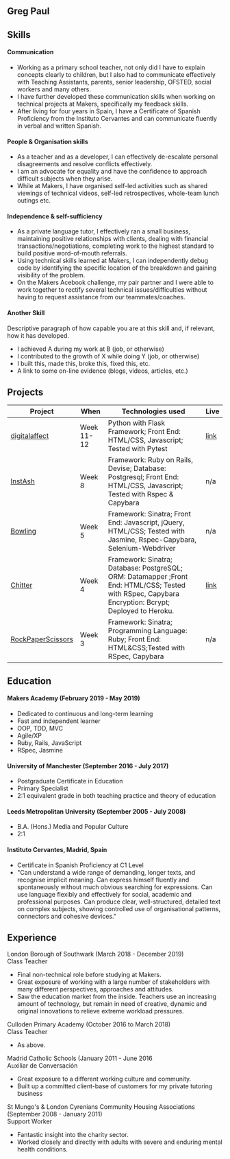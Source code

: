 ## Greg Paul 

## Skills

#### Communication 
- Working as a primary school teacher, not only did I have to explain concepts clearly to children, but I also had to communicate effectively with Teaching Assistants, parents, senior leadership, OFSTED, social workers and many others.  
- I have further developed these communication skills when working on technical projects at Makers, specifically my feedback skills.  
- After living for four years in Spain, I have a Certificate of Spanish Proficiency from the Instituto Cervantes and can communicate fluently in verbal and written Spanish.  

#### People & Organisation skills 
- As a teacher and as a developer, I can effectively de-escalate personal disagreements and resolve conflicts effectively.
- I am an advocate for equality and have the confidence to approach difficult subjects when they arise.  
- While at Makers, I have organised self-led activities such as shared viewings of technical videos, self-led retrospectives, whole-team lunch outings etc.  


#### Independence & self-sufficiency
- As a private language tutor, I effectively ran a small business, maintaining positive relationships with clients, dealing with financial transactions/negotiations, completing work to the highest standard to build positive word-of-mouth referrals.  
- Using technical skills learned at Makers, I can independently debug code by identifying the specific location of the breakdown and gaining visibility of the problem.
- On the Makers Acebook challenge, my pair partner and I were able to work together to rectify several technical issues/difficulties without having to request assistance from our teammates/coaches.  

#### Another Skill

Descriptive paragraph of how capable you are at this skill and, if relevant, how it has developed.

- I achieved A during my work at B (job, or otherwise)
- I contributed to the growth of X while doing Y (job, or otherwise)
- I built this, made this, broke this, fixed this, etc.
- A link to some on-line evidence (blogs, videos, articles, etc.)

## Projects
| Project                                                                                                                        | When                                                                                          | Technologies used                                          | Live                                          
|---------------------------------------------------------------------------------------------------------------------------------|--------------------------------------------------------------------------------------------------|-------------------------------------------------------|-------------------------------------------------------|
| [digitalaffect](https://github.com/AAMani5/digitalaffects) | Week 11-12  | Python with Flask Framework; Front End: HTML/CSS, Javascript; Tested with Pytest| [link](https://digitalaffect.herokuapp.com/) |
| [InstAsh](https://github.com/AAMani5/instagram-challenge) | Week 8  | Framework: Ruby on Rails, Devise; Database: Postgresql; Front End: HTML/CSS, Javascript; Tested with Rspec & Capybara| n/a |
| [Bowling](https://github.com/AAMani5/bowling-challenge) | Week 5 | Framework: Sinatra; Front End: Javascript, jQuery, HTML/CSS; Tested with Jasmine, Rspec-Capybara, Selenium-Webdriver | n/a |
| [Chitter](https://github.com/AAMani5/chitter-challenge) | Week 4 | Framework: Sinatra; Database: PostgreSQL; ORM: Datamapper ;Front End: HTML/CSS; Tested with RSpec, Capybara Encryption: Bcrypt; Deployed to Heroku. | [link](https://chitter-ash.herokuapp.com) |
| [RockPaperScissors](https://github.com/AAMani5/rps-challenge) | Week 3 | Framework: Sinatra; Programming Language: Ruby; Front End: HTML&CSS;Tested with RSpec, Capybara| n/a |

## Education

#### Makers Academy (February 2019 - May 2019) 

- Dedicated to continuous and long-term learning
- Fast and independent learner
- OOP, TDD, MVC
- Agile/XP
- Ruby, Rails, JavaScript
- RSpec, Jasmine

#### University of Manchester (September 2016 - July 2017)

- Postgraduate Certificate in Education 
- Primary Specialist
- 2:1 equivalent grade in both teaching practice and theory of education

#### Leeds Metropolitan University (September 2005 - July 2008)

- B.A. (Hons.) Media and Popular Culture 
- 2:1 

#### Instituto Cervantes, Madrid, Spain
- Certificate in Spanish Proficiency at C1 Level
- "Can understand a wide range of demanding, longer texts, and recognise implicit meaning. Can express himself fluently and spontaneously without much obvious searching for expressions. Can use language flexibly and effectively for social, academic and professional purposes. Can produce clear, well-structured, detailed text on complex subjects, showing controlled use of organisational patterns, connectors and cohesive devices."

## Experience

London Borough of Southwark (March 2018 - December 2019)  
Class Teacher
- Final non-technical role before studying at Makers.
- Great exposure of working with a large number of stakeholders with many different perspectives, approaches and attitudes. 
- Saw the education market from the inside.  Teachers use an increasing amount of technology, but remain in need of creative, dynamic and original innovations to relieve extreme workload pressures.  

Culloden Primary Academy (October 2016 to March 2018)   
Class Teacher
- As above.  

Madrid Catholic Schools (January 2011 - June 2016  
Auxiliar de Conversación
- Great exposure to a different working culture and community.
- Built up a committed client-base of customers for my private tutoring business

St Mungo's & London Cyrenians Community Housing Associations (September 2008 - January 2011)   
Support Worker 
- Fantastic insight into the charity sector.
- Worked closely and directly with adults with severe and enduring mental health conditions.  
